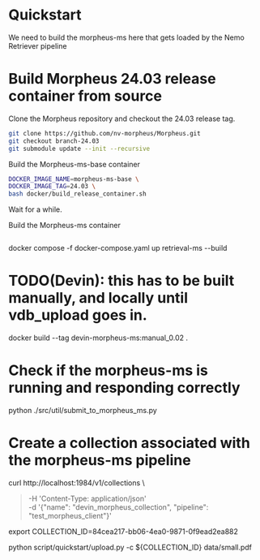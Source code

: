 # Quickstart

We need to build the morpheus-ms here that gets loaded by the Nemo Retriever pipeline

# Build Morpheus 24.03 release container from source

Clone the Morpheus repository and checkout the 24.03 release tag.
```bash
git clone https://github.com/nv-morpheus/Morpheus.git
git checkout branch-24.03
git submodule update --init --recursive
```

Build the Morpheus-ms-base container
```bash
DOCKER_IMAGE_NAME=morpheus-ms-base \
DOCKER_IMAGE_TAG=24.03 \
bash docker/build_release_container.sh
```

Wait for a while.

Build the Morpheus-ms container
```bash

```

docker compose -f docker-compose.yaml up retrieval-ms --build

# TODO(Devin): this has to be built manually, and locally until vdb_upload goes in. 
docker build --tag devin-morpheus-ms:manual_0.02 .

# Check if the morpheus-ms is running and responding correctly
python ./src/util/submit_to_morpheus_ms.py


# Create a collection associated with the morpheus-ms pipeline
curl http://localhost:1984/v1/collections \
>   -H 'Content-Type: application/json' \
>   -d '{"name": "devin_morpheus_collection", "pipeline": "test_morpheus_client"}'

export COLLECTION_ID=84cea217-bb06-4ea0-9871-0f9ead2ea882

python script/quickstart/upload.py -c ${COLLECTION_ID} data/small.pdf